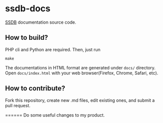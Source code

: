 ssdb-docs
=========

[SSDB](https://github.com/ideawu/ssdb) documentation source code.

## How to build?

PHP cli and Python are required. Then, just run

```
make
```

The documentations in HTML format are generated under ```docs/``` directory. Open ```docs/index.html``` with your web browser(Firefox, Chrome, Safari, etc).

## How to contribute?

Fork this repository, create new .md files, edit existing ones, and submit a pull request.

======
Do some useful changes to my product.


